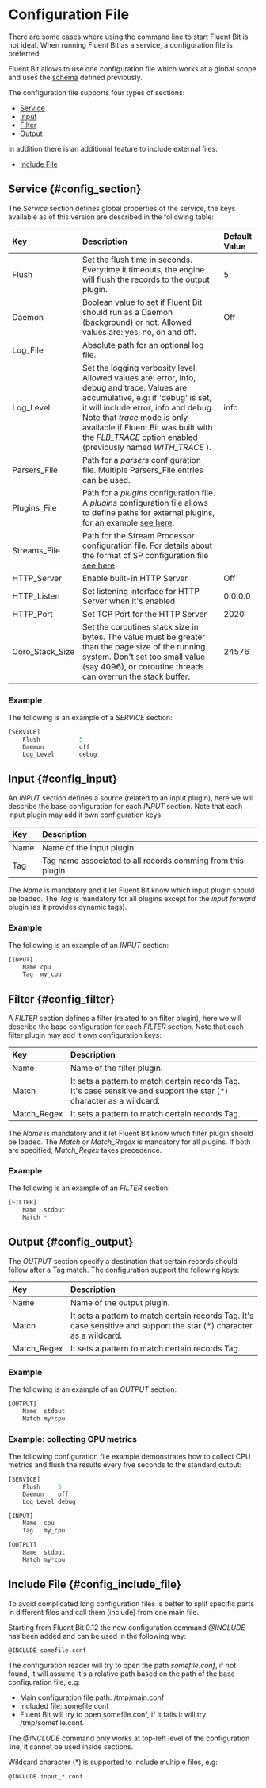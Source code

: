 # Configuration File

There are some cases where using the command line to start Fluent Bit is not ideal. When running Fluent Bit as a service, a configuration file is preferred.

Fluent Bit allows to use one configuration file which works at a global scope and uses the [schema](https://github.com/fluent/fluent-bit-docs/tree/ad9d80e5490bd5d79c86955c5689db1cb4cf89db/configuration/configuration_schema.md) defined previously.

The configuration file supports four types of sections:

* [Service](file.md#config_section)
* [Input](file.md#config_input)
* [Filter](file.md#config_filter)
* [Output](file.md#config_output)

In addition there is an additional feature to include external files:

* [Include File](file.md#config_include_file)

## Service {#config_section}

The _Service_ section defines global properties of the service, the keys available as of this version are described in the following table:

| Key | Description | Default Value |
| :--- | :--- | :--- |
| Flush | Set the flush time in seconds. Everytime it timeouts, the engine will flush the records to the output plugin. | 5 |
| Daemon | Boolean value to set if Fluent Bit should run as a Daemon \(background\) or not. Allowed values are: yes, no, on and off. | Off |
| Log\_File | Absolute path for an optional log file. |  |
| Log\_Level | Set the logging verbosity level. Allowed values are: error, info, debug and trace. Values are accumulative, e.g: if 'debug' is set, it will include error, info and debug. Note that _trace_ mode is only available if Fluent Bit was built with the _FLB\_TRACE_ option enabled (previously named _WITH\_TRACE_ ). | info |
| Parsers\_File | Path for a _parsers_ configuration file. Multiple Parsers\_File entries can be used. |  |
| Plugins\_File | Path for a _plugins_ configuration file. A _plugins_ configuration file allows to define paths for external plugins, for an example [see here](https://github.com/fluent/fluent-bit/blob/master/conf/plugins.conf). ||
| Streams\_File | Path for the Stream Processor configuration file. For details about the format of SP configuration file [see here](stream_processor.md). ||
| HTTP\_Server | Enable built-in HTTP Server | Off |
| HTTP\_Listen | Set listening interface for HTTP Server when it's enabled | 0.0.0.0 |
| HTTP\_Port | Set TCP Port for the HTTP Server | 2020 |
| Coro_Stack_Size | Set the coroutines stack size in bytes. The value must be greater than the page size of the running system. Don't set too small value (say 4096), or coroutine threads can overrun the stack buffer. | 24576 |

### Example

The following is an example of a _SERVICE_ section:

```python
[SERVICE]
    Flush           5
    Daemon          off
    Log_Level       debug
```

## Input {#config_input}

An _INPUT_ section defines a source \(related to an input plugin\), here we will describe the base configuration for each _INPUT_ section. Note that each input plugin may add it own configuration keys:

| Key | Description |
| :--- | :--- |
| Name | Name of the input plugin. |
| Tag | Tag name associated to all records comming from this plugin. |

The _Name_ is mandatory and it let Fluent Bit know which input plugin should be loaded. The _Tag_ is mandatory for all plugins except for the _input forward_ plugin \(as it provides dynamic tags\).

### Example

The following is an example of an _INPUT_ section:

```python
[INPUT]
    Name cpu
    Tag  my_cpu
```

## Filter {#config_filter}

A _FILTER_ section defines a filter \(related to an filter plugin\), here we will describe the base configuration for each _FILTER_ section. Note that each filter plugin may add it own configuration keys:

| Key | Description |  |
| :--- | :--- | :--- |
| Name | Name of the filter plugin. |  |
| Match | It sets a pattern to match certain records Tag. It's case sensitive and support the star \(\*\) character as a wildcard. |  |
| Match_Regex | It sets a pattern to match certain records Tag. |  |

The _Name_ is mandatory and it let Fluent Bit know which filter plugin should be loaded. The _Match_ or _Match_Regex_ is mandatory for all plugins. If both are specified, _Match_Regex_ takes precedence.

### Example

The following is an example of an _FILTER_ section:

```python
[FILTER]
    Name  stdout
    Match *
```

## Output {#config_output}

The _OUTPUT_ section specify a destination that certain records should follow after a Tag match. The configuration support the following keys:

| Key | Description |
| :--- | :--- |
| Name | Name of the output plugin. |
| Match | It sets a pattern to match certain records Tag. It's case sensitive and support the star \(\*\) character as a wildcard. |
| Match_Regex | It sets a pattern to match certain records Tag. |

### Example

The following is an example of an _OUTPUT_ section:

```python
[OUTPUT]
    Name  stdout
    Match my*cpu
```

### Example: collecting CPU metrics

The following configuration file example demonstrates how to collect CPU metrics and flush the results every five seconds to the standard output:

```python
[SERVICE]
    Flush     5
    Daemon    off
    Log_Level debug

[INPUT]
    Name  cpu
    Tag   my_cpu

[OUTPUT]
    Name  stdout
    Match my*cpu
```

## Include File {#config_include_file}

To avoid complicated long configuration files is better to split specific parts in different files and call them \(include\) from one main file.

Starting from Fluent Bit 0.12 the new configuration command _@INCLUDE_ has been added and can be used in the following way:

```text
@INCLUDE somefile.conf
```

The configuration reader will try to open the path _somefile.conf_, if not found, it will assume it's a relative path based on the path of the base configuration file, e.g:

* Main configuration file path: /tmp/main.conf
* Included file: somefile.conf
* Fluent Bit will try to open somefile.conf, if it fails it will try /tmp/somefile.conf.

The _@INCLUDE_ command only works at top-left level of the configuration line, it cannot be used inside sections.

Wildcard character \(\*\) is supported to include multiple files, e.g:

```text
@INCLUDE input_*.conf
```

